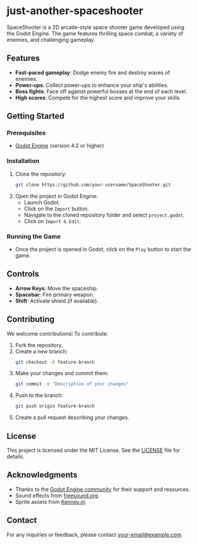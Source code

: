 # just-another-spaceshooter

SpaceShooter is a 2D arcade-style space shooter game developed using the Godot Engine. The game features thrilling space combat, a variety of enemies, and challenging gameplay.

## Features

- **Fast-paced gameplay**: Dodge enemy fire and destroy waves of enemies.
- **Power-ups**: Collect power-ups to enhance your ship's abilities.
- **Boss fights**: Face off against powerful bosses at the end of each level.
- **High scores**: Compete for the highest score and improve your skills.

## Getting Started

### Prerequisites

- [Godot Engine](https://godotengine.org/download) (version 4.2 or higher)

### Installation

1. Clone the repository:
    ```bash
    git clone https://github.com/your-username/SpaceShooter.git
    ```
2. Open the project in Godot Engine:
    - Launch Godot.
    - Click on the `Import` button.
    - Navigate to the cloned repository folder and select `project.godot`.
    - Click on `Import & Edit`.

### Running the Game

- Once the project is opened in Godot, click on the `Play` button to start the game.

## Controls

- **Arrow Keys**: Move the spaceship.
- **Spacebar**: Fire primary weapon.
- **Shift**: Activate shield (if available).

## Contributing

We welcome contributions! To contribute:

1. Fork the repository.
2. Create a new branch:
    ```bash
    git checkout -b feature-branch
    ```
3. Make your changes and commit them:
    ```bash
    git commit -m "Description of your changes"
    ```
4. Push to the branch:
    ```bash
    git push origin feature-branch
    ```
5. Create a pull request describing your changes.

## License

This project is licensed under the MIT License. See the [LICENSE](LICENSE) file for details.

## Acknowledgments

- Thanks to the [Godot Engine community](https://godotengine.org/community) for their support and resources.
- Sound effects from [freesound.org](https://freesound.org).
- Sprite assets from [Kenney.nl](https://kenney.nl/assets).

## Contact

For any inquiries or feedback, please contact [your-email@example.com](mailto:rseume22@gmail.com).
